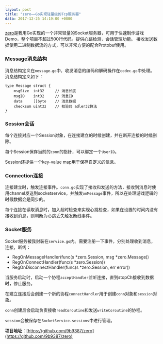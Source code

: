 ```yaml
---
layout: post
title: "zero——Go实现轻量级的Tcp服务器"
data: 2017-12-25 14:19:00 +0800
---
```


[zero](https://github.com/9b9387/zero)是我用Go实现的一个非常轻量的Socket服务器，可用于快速制作游戏Demo，整个项目不超过500行代码。提供心跳检测，会话管理功能。
接收发送数据使用二进制数据流的方式，可以非常方便的配合Protobuf使用。

### Message消息结构
消息结构定义在`message.go`中，收发消息的编码和解码操作在`codec.go`中处理。消息结构定义如下：
```
type Message struct {
	msgSize  int32     // 消息长度
	msgID    int32     // 消息ID
	data     []byte    // 消息数据
	checksum uint32    // 校验码 adler32算法
}
```

### Session会话
每个连接对应一个Session对象，在连接建立的时候创建，并在断开连接的时候删除。

每个Session保存当前的`conn`的指针，可以绑定一个`UserID`。

Session还提供一个key-value map用于保存自定义的信息。

### Connection连接
连接建立时，触发连接事件。`conn.go`实现了接收和发送的方法，接收到消息时使用channel发送到socketservice，并触发`onMessage`事件，所以在处理游戏逻辑的时候数据会是同步的。

每个连接在读取消息时，加入超时检查来实现心跳检查，如果在设置的时间内没有接收到消息，则判断为心跳丢失触发断线事件。

### Socket服务
Socket服务被我封装在`service.go`内。需要注册一下事件，分别处理收到消息，连接，断线：

- RegOnMessageHandler(func(s *zero.Session, msg *zero.Message))
- RegOnConnectHandler(func(s *zero.Session))
- RegOnDisconnectHandler(func(s *zero.Session, err error))

当服务启动时，启动一个协程`acceptHandler`监听连接，直到stopCh接收到数据时，停止服务。

在建立连接后会创建一个新的协程`connectHandler`用于创建`conn`对象和`session`对象。

`conn`创建后会启动负责接收`readCoroutine`和发送`writeCoroutine`的协程。

`session`会被保存在`SocketService.sessions`中进行管理。

**项目地址**：[https://github.com/9b9387/zero](https://github.com/9b9387/zero)
